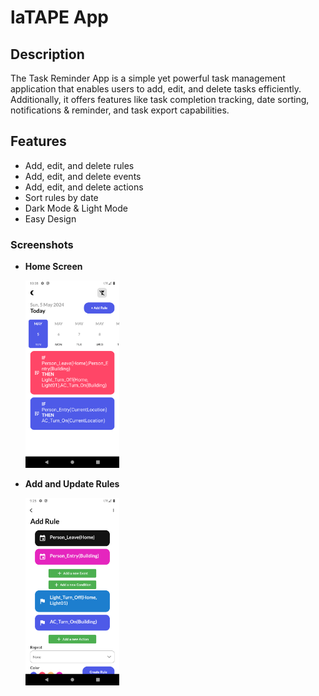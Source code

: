 # laTAPE App

## Description

The Task Reminder App is a simple yet powerful task management application that enables users to add, edit, and delete tasks efficiently. Additionally, it offers features like task completion tracking, date sorting, notifications & reminder, and task export capabilities.

## Features

- Add, edit, and delete rules
- Add, edit, and delete events
- Add, edit, and delete actions
- Sort rules by date
- Dark Mode & Light Mode
- Easy Design



### Screenshots

- **Home Screen**
  
  <img src="images/home.png" alt=   "Home" height="300">   

- **Add and Update Rules**
  
  <img src="images/rule.png" alt=   "Home" height="300">

